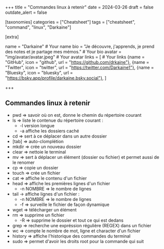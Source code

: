 +++
title = "Commandes linux à retenir"
date = 2024-03-26
draft = false
outdate_alert = false

[taxonomies]
categories = ["Cheatsheet"]
tags = ["cheatsheet", "command", "linux", "Darkaine"]

[extra]

name = "Darkaine"                     # Your name
bio = "Je découvre, j'apprends, je prend des notes et je partage mes mémos."                          # Your bio
avatar = "img/avatar/avatar.jpeg"            # Your avatar
links = [                             # Your links
    {name = "GitHub", icon = "github", url = "https://github.com/drkaine"},
    {name = "Twitter", icon = "twitter", url = "https://twitter.com/Darkaine1"},
    {name = "Bluesky", icon = "bluesky", url = "https://bsky.app/profile/darkaine.bsky.social"},
]

+++

## Commandes linux à retenir

* pwd => savoir où on est, donne le chemin du répertoire courant
* ls => liste le contenue du répertoire courant :
    - -l version longue
    - -a affiche les dossiers caché
* cd => sert à ce déplacer dans un autre dossier
* [tab] => auto-clomplétion
* mkdir => crée un nouveau dossier
* clear => nettoie le terminal
* mv => sert à déplacer un élément (dossier ou fichier) et permet aussi de le renomer
* cp => copie un dossier
* touch => crée un fichier
* cat => affiche le contenu d'un fichier
* head => affiche les premières lignes d'un fichier
    - -n NOMBRE => le nombre de lignes
* tail -> affiche lignes d'un fichier :
    - -n NOMBRE => le nombre de lignes
    - -f => surveille le fichier de façon dynamique
* wget => télécharger un élément
* rm => supprime un fichier
    - -R => supprime le dossier et tout ce qui est dedans
* grep => recherche une expréssion régulière (REGEX) dans un fichier
* wc => compte le nombre de mot, ligne et character d'un fichier
* history => affiche l'historique des commandes du terminal
* sudo => permet d'avoir les droits root pour la commande qui suit